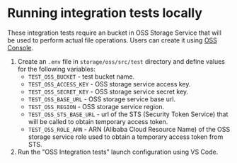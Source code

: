 # Running integration tests locally

These integration tests require an bucket in OSS Storage Service that will be used to perform actual file operations. Users can create it using [OSS Console](https://oss.console.aliyun.com/).

1. Create an `.env` file in `storage/oss/src/test` directory and define values for the following variables:
   - `TEST_OSS_BUCKET` - test bucket name.
   - `TEST_OSS_ACCESS_KEY` - OSS storage service access key. 
   - `TEST_OSS_SECRET_KEY` - OSS storage service secret key.
   - `TEST_OSS_BASE_URL` - OSS storage service base url.
   - `TEST_OSS_REGION` - OSS storage service region.
   - `TEST_OSS_STS_BASE_URL` - url of the STS (Security Token Service) that will be called to obtain temporary access token.
   - `TEST_OSS_ROLE_ARN` - ARN (Alibaba Cloud Resource Name) of the OSS storage service role used to obtain a temporary access token from STS.
2. Run the "OSS Integration tests" launch configuration using VS Code.
